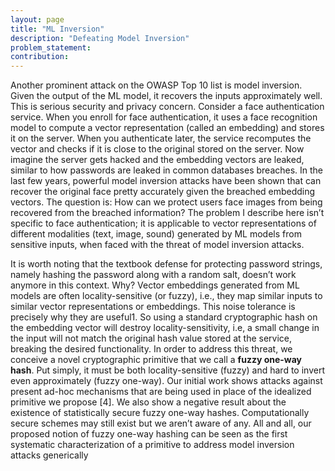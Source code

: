 ```yaml
---
layout: page
title: "ML Inversion"
description: "Defeating Model Inversion"
problem_statement: 
contribution: 
---
```


Another prominent attack on the OWASP Top 10 list is model inversion. Given the output of the ML model, it recovers the inputs approximately well. This is serious security and privacy concern. Consider a face authentication service. When you enroll for face authentication, it uses a face recognition model to compute a vector representation (called an embedding) and stores it
on the server. When you authenticate later, the service recomputes the vector and checks if it is close
to the original stored on the server. Now imagine the server gets hacked and the embedding vectors
are leaked, similar to how passwords are leaked in common databases breaches. In the last few years,
powerful model inversion attacks have been shown that can recover the original face pretty accurately
given the breached embedding vectors. The question is: How can we protect users face images from
being recovered from the breached information? The problem I describe here isn’t specific to face
authentication; it is applicable to vector representations of different modalities (text, image, sound)
generated by ML models from sensitive inputs, when faced with the threat of model inversion attacks.

It is worth noting that the textbook defense for protecting password strings, namely hashing the
password along with a random salt, doesn’t work anymore in this context. Why? Vector embeddings
generated from ML models are often locality-sensitive (or fuzzy), i.e., they map similar inputs to similar vector representations or embeddings. This noise tolerance is precisely why they are useful1. So using a standard cryptographic hash on the embedding vector will destroy locality-sensitivity, i.e, a small change in the input will not match the original hash value stored at the service, breaking the desired functionality. In order to address this threat, we conceive a novel cryptographic primitive that we call a **fuzzy one-way hash**. Put simply, it must be both locality-sensitive (fuzzy) and hard to invert even approximately (fuzzy one-way). Our initial work shows attacks against present ad-hoc mechanisms that are being used in place of the idealized primitive we propose [4]. We also show a negative result about the existence of statistically secure fuzzy one-way hashes. Computationally secure schemes may still exist but we aren’t aware of any. All and all, our proposed notion of fuzzy one-way hashing can be seen as the first systematic characterization of a primitive to address model inversion attacks generically

